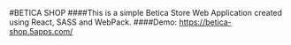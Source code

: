 #BETICA SHOP
####This is a simple Betica Store Web Application created using React, SASS and WebPack.
####Demo: https://betica-shop.5apps.com/